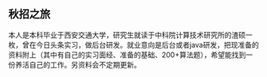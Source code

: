 秋招之旅
------
本人是本科毕业于西安交通大学，研究生就读于中科院计算技术研究所的渣硕一枚，曾在今日头条实习，做后台研发。就业意向是后台或者java研发，把现准备的资料附上（其中有自己的实习面经、准备的基础、200+算法题），希望能找到一份养活自己的工作。另资料会不定期更新。
